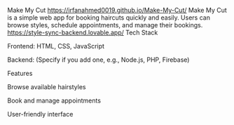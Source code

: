 Make My Cut
https://irfanahmed0019.github.io/Make-My-Cut/
Make My Cut is a simple web app for booking haircuts quickly and easily. Users can browse styles, schedule appointments, and manage their bookings.
https://style-sync-backend.lovable.app/
Tech Stack

Frontend: HTML, CSS, JavaScript

Backend: (Specify if you add one, e.g., Node.js, PHP, Firebase)

Features

Browse available hairstyles

Book and manage appointments

User-friendly interface
